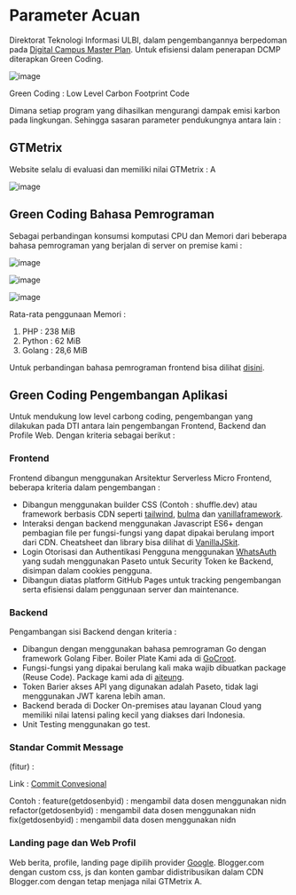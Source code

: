 # Parameter Acuan

Direktorat Teknologi Informasi ULBI, dalam pengembangannya berpedoman pada [Digital Campus Master Plan](DCMP202023-2027.pdf.pdf).
Untuk efisiensi dalam penerapan DCMP diterapkan Green Coding.

![image](https://github.com/ditif/devops/assets/11188109/83a9cb3a-a932-4244-9de2-feb13a76fcad)

Green Coding : Low Level Carbon Footprint Code

Dimana setiap program yang dihasilkan mengurangi dampak emisi karbon pada lingkungan. Sehingga sasaran parameter pendukungnya antara lain :

## GTMetrix

Website selalu di evaluasi dan memiliki nilai GTMetrix : A

![image](https://user-images.githubusercontent.com/11188109/222995180-6544137c-0068-4861-a1c4-0704b2ea11e4.png)

## Green Coding Bahasa Pemrograman

Sebagai perbandingan konsumsi komputasi CPU dan Memori dari beberapa bahasa pemrograman yang berjalan di server on premise kami :

![image](https://github.com/ditif/devops/assets/11188109/25a0cbc9-8d0b-46b4-88c1-b46b9d486602)

![image](https://github.com/ditif/devops/assets/11188109/7ad9d39b-6c1f-4bc5-8c9f-a21066e79659)

![image](https://github.com/ditif/devops/assets/11188109/58582ef3-8eba-4849-be21-fd7b5d702eb0)

Rata-rata penggunaan Memori :
1. PHP : 238 MiB
2. Python : 62 MiB
3. Golang : 28,6 MiB

Untuk perbandingan bahasa pemrograman frontend bisa dilihat [disini](https://krausest.github.io/js-framework-benchmark/current.html).

## Green Coding Pengembangan Aplikasi

Untuk mendukung low level carbong coding, pengembangan yang dilakukan pada DTI antara lain pengembangan Frontend, Backend dan Profile Web. Dengan kriteria sebagai berikut :

### Frontend

Frontend dibangun menggunakan Arsitektur Serverless Micro Frontend,
beberapa kriteria dalam pengembangan :
* Dibangun menggunakan builder CSS (Contoh : shuffle.dev) atau framework berbasis CDN seperti [tailwind](https://tailwindcss.com/), [bulma](https://bulma.io/) dan [vanillaframework](https://vanillaframework.io/).
* Interaksi dengan backend menggunakan Javascript ES6+ dengan pembagian file per fungsi-fungsi yang dapat dipakai berulang import dari CDN. Cheatsheet dan library bisa dilihat di [VanillaJSkit](https://vanillajskit.github.io/).
* Login Otorisasi dan Authentikasi Pengguna menggunakan [WhatsAuth](https://github.com/whatsauth/) yang sudah menggunakan Paseto untuk Security Token ke Backend, disimpan dalam cookies pengguna.
* Dibangun diatas platform GitHub Pages untuk tracking pengembangan serta efisiensi dalam penggunaan server dan maintenance.

### Backend

Pengambangan sisi Backend dengan kriteria :
* Dibangun dengan menggunakan bahasa pemrograman Go dengan framework Golang Fiber. Boiler Plate Kami ada di [GoCroot](https://github.com/gocroot/gocroot).
* Fungsi-fungsi yang dipakai berulang kali maka wajib dibuatkan package (Reuse Code). Package kami ada di [aiteung](https://github.com/aiteung).
* Token Barier akses API yang digunakan adalah Paseto, tidak lagi menggunakan JWT karena lebih aman.
* Backend berada di Docker On-premises atau layanan Cloud yang memiliki nilai latensi paling kecil yang diakses dari Indonesia.
* Unit Testing menggunakan go test.

### Standar Commit Message
<kegiatan>(fitur) : <penjelasan>

Link :
[Commit Convesional](https://www.conventionalcommits.org/en/v1.0.0/)

Contoh :
feature(getdosenbyid) : mengambil data dosen menggunakan nidn
refactor(getdosenbyid) : mengambil data dosen menggunakan nidn
fix(getdosenbyid) : mengambil data dosen menggunakan nidn


### Landing page dan Web Profil

Web berita, profile, landing page dipilih provider [Google](https://cloud.google.com/architecture/reduce-carbon-footprint). Blogger.com dengan custom css, js dan konten gambar didistribusikan dalam CDN Blogger.com dengan tetap menjaga nilai GTMetrix A.
